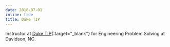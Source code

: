 ```yaml
---
date: 2018-07-01
inline: true
title: Duke TIP
---
```


Instructor at [Duke TIP](https://tip.duke.edu){:target="\_blank"} for Engineering Problem Solving at Davidson, NC.
